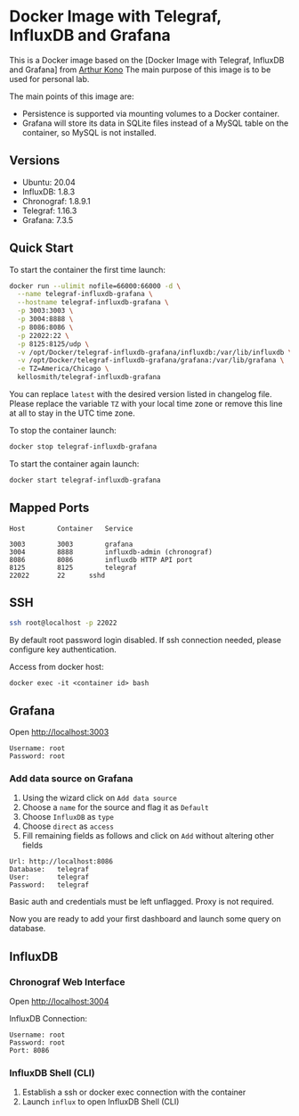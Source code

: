 # Docker Image with Telegraf, InfluxDB and Grafana
This is a Docker image based on the [Docker Image with Telegraf, InfluxDB and Grafana] from [Arthur Kono](https://github.com/artlov/docker-telegraf-influxdb-grafana) The main purpose of this image is to be used for personal lab.

The main points of this image are:

* Persistence is supported via mounting volumes to a Docker container.
* Grafana will store its data in SQLite files instead of a MySQL table on the container, so MySQL is not installed.

## Versions

* Ubuntu:            20.04
* InfluxDB:          1.8.3
* Chronograf:        1.8.9.1
* Telegraf:          1.16.3
* Grafana:           7.3.5

## Quick Start

To start the container the first time launch:

```sh
docker run --ulimit nofile=66000:66000 -d \
  --name telegraf-influxdb-grafana \
  --hostname telegraf-influxdb-grafana \
  -p 3003:3003 \
  -p 3004:8888 \
  -p 8086:8086 \
  -p 22022:22 \
  -p 8125:8125/udp \
  -v /opt/Docker/telegraf-influxdb-grafana/influxdb:/var/lib/influxdb \
  -v /opt/Docker/telegraf-influxdb-grafana/grafana:/var/lib/grafana \
  -e TZ=America/Chicago \
  kellosmith/telegraf-influxdb-grafana
```

You can replace `latest` with the desired version listed in changelog file.
Please replace the variable `TZ` with your local time zone or remove this line at all to stay in the UTC time zone.

To stop the container launch:

```sh
docker stop telegraf-influxdb-grafana
```

To start the container again launch:

```sh
docker start telegraf-influxdb-grafana
```

## Mapped Ports

```
Host		Container	Service

3003		3003		grafana
3004		8888		influxdb-admin (chronograf)
8086		8086		influxdb HTTP API port
8125		8125		telegraf
22022		22		sshd
```
## SSH

```sh
ssh root@localhost -p 22022
```
By default root password login disabled. If ssh connection needed, please configure key authentication.

Access from docker host:
```
docker exec -it <container id> bash
```

## Grafana

Open <http://localhost:3003>

```
Username: root
Password: root
```

### Add data source on Grafana

1. Using the wizard click on `Add data source`
2. Choose a `name` for the source and flag it as `Default`
3. Choose `InfluxDB` as `type`
4. Choose `direct` as `access`
5. Fill remaining fields as follows and click on `Add` without altering other fields

```
Url: http://localhost:8086
Database:	telegraf
User:		telegraf
Password:	telegraf
```

Basic auth and credentials must be left unflagged. Proxy is not required.

Now you are ready to add your first dashboard and launch some query on database.

## InfluxDB

### Chronograf Web Interface

Open <http://localhost:3004>

InfluxDB Connection:

```
Username: root
Password: root
Port: 8086
```

### InfluxDB Shell (CLI)

1. Establish a ssh or docker exec connection with the container
2. Launch `influx` to open InfluxDB Shell (CLI)
